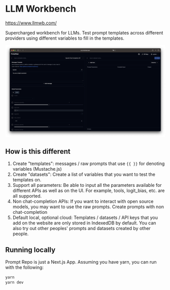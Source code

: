 # LLM Workbench

https://www.llmwb.com/

Supercharged workbench for LLMs. Test prompt templates across different providers using different variables to fill in the templates.

![Screenshot](docs/promptrepo-main.png)

## How is this different

1. Create "templates": messages / raw prompts that use `{{ }}` for denoting variables (Mustache.js)
2. Create "datasets": Create a list of variables that you want to test the templates on.
3. Support all parameters: Be able to input all the parameters available for different APIs as well as on the UI. For example, tools, logit_bias, etc. are all supported.
4. Non chat-completion APIs: If you want to interact with open source models, you may want to use the raw prompts. Create prompts with non chat-completion
5. Default local, optional cloud: Templates / datasets / API keys that you add on the website are only stored in IndexedDB by default. You can also try out other peoples' prompts and datasets created by other people.

## Running locally

Prompt Repo is just a Next.js App. Assuming you have yarn, you can run with the following:

```
yarn
yarn dev
```

